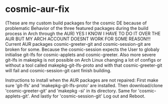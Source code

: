 # cosmic-aur-fix
(These are my custom build packages for the cosmic DE because of problematic Behavior of the three featured packages during the build process in Arch through the AUR)
YES I KNOW I HAVE TO DO IT OVER THE AUR BUT MY ARCH ACCOUNT DOESNT WORK FOR SOME REASON!!!
Current AUR packages cosmic-greeter-git and cosmic-session-git are broken for some. 
Because the cosmic-session expects the User to globaly initialise git-lfs for cosmic-applets and cosmic-greeter. Also more severe git-lfs in makepkg is not possible on Arch Linux changing a lot of configs or without a tool called makepkg-git-lfs-proto and with that cosmic-greeter-git will fail and cosmic-session-git cant finish building.


Instructions to install when the AUR packages are not repaired:
First make sure 'git-lfs' and 'makepkg-git-lfs-proto' are installed. 
Then download/clone 'cosmic-greeter-git' and 'makepkg -si' in its directory. Same for 'cosmic-applets-git'.
And lastly for 'cosmic-session-git'
Log out and Reboot.
